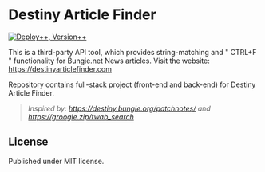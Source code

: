 # Destiny Article Finder

[![Deploy++, Version++](https://github.com/dev-brendanprice/DestinyArticleFinder/actions/workflows/deploy.yml/badge.svg?branch=main)](https://github.com/dev-brendanprice/DestinyArticleFinder/actions/workflows/deploy.yml)

This is a third-party API tool, which provides string-matching and " CTRL+F " functionality for Bungie.net News articles. Visit the website: https://destinyarticlefinder.com

Repository contains full-stack project (front-end and back-end) for Destiny Article Finder.

> _Inspired by: https://destiny.bungie.org/patchnotes/ and https://groogle.zip/twab_search_

## License

Published under MIT license.

